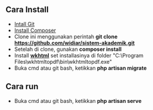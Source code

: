 ## Cara Install

- [Intall Git](https://git-scm.com/downloads)
- [Install Composer](https://getcomposer.org/download/)
- Clone ini menggunakan perintah **git clone https://github.com/widiar/sistem-akademik.git**
- Setelah di clone, gunakan **composer install**
- Install **[wkhtml](https://wkhtmltopdf.org/downloads.html)** set installasinya di folder "C:\Program Files\wkhtmltopdf\bin\wkhtmltopdf.exe"
- Buka cmd atau git bash, ketikkan **php artisan migrate**

## Cara run
- Buka cmd atau git bash, ketikkan **php artisan serve**
